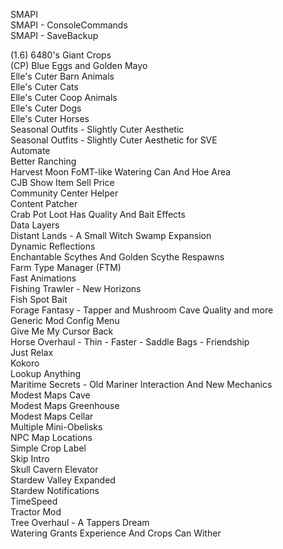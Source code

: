 SMAPI  
SMAPI - ConsoleCommands  
SMAPI - SaveBackup



(1.6) 6480's Giant Crops  
(CP) Blue Eggs and Golden Mayo  
Elle's Cuter Barn Animals  
Elle's Cuter Cats  
Elle's Cuter Coop Animals  
Elle's Cuter Dogs  
Elle's Cuter Horses  
Seasonal Outfits - Slightly Cuter Aesthetic  
Seasonal Outfits - Slightly Cuter Aesthetic for SVE  
Automate  
Better Ranching  
Harvest Moon FoMT-like Watering Can And Hoe Area  
CJB Show Item Sell Price  
Community Center Helper  
Content Patcher  
Crab Pot Loot Has Quality And Bait Effects  
Data Layers    
Distant Lands - A Small Witch Swamp Expansion  
Dynamic Reflections  
Enchantable Scythes And Golden Scythe Respawns  
Farm Type Manager (FTM)  
Fast Animations  
Fishing Trawler - New Horizons  
Fish Spot Bait  
Forage Fantasy - Tapper and Mushroom Cave Quality and more  
Generic Mod Config Menu  
Give Me My Cursor Back  
Horse Overhaul - Thin - Faster - Saddle Bags - Friendship  
Just Relax  
Kokoro  
Lookup Anything  
Maritime Secrets - Old Mariner Interaction And New Mechanics  
Modest Maps Cave  
Modest Maps Greenhouse  
Modest Maps Cellar  
Multiple Mini-Obelisks  
NPC Map Locations  
Simple Crop Label  
Skip Intro  
Skull Cavern Elevator  
Stardew Valley Expanded  
Stardew Notifications  
TimeSpeed  
Tractor Mod  
Tree Overhaul - A Tappers Dream  
Watering Grants Experience And Crops Can Wither
